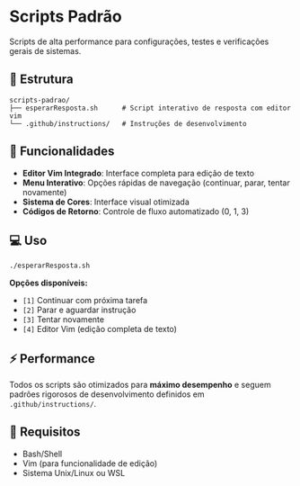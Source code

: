 # Scripts Padrão

Scripts de alta performance para configurações, testes e verificações gerais de sistemas.

## 📁 Estrutura
```
scripts-padrao/
├── esperarResposta.sh      # Script interativo de resposta com editor vim
└── .github/instructions/   # Instruções de desenvolvimento
```

## 🚀 Funcionalidades

- **Editor Vim Integrado**: Interface completa para edição de texto
- **Menu Interativo**: Opções rápidas de navegação (continuar, parar, tentar novamente)
- **Sistema de Cores**: Interface visual otimizada
- **Códigos de Retorno**: Controle de fluxo automatizado (0, 1, 3)

## 💻 Uso

```bash
./esperarResposta.sh
```

**Opções disponíveis:**
- `[1]` Continuar com próxima tarefa
- `[2]` Parar e aguardar instrução  
- `[3]` Tentar novamente
- `[4]` Editor Vim (edição completa de texto)

## ⚡ Performance

Todos os scripts são otimizados para **máximo desempenho** e seguem padrões rigorosos de desenvolvimento definidos em `.github/instructions/`.

## 🔧 Requisitos

- Bash/Shell
- Vim (para funcionalidade de edição)
- Sistema Unix/Linux ou WSL